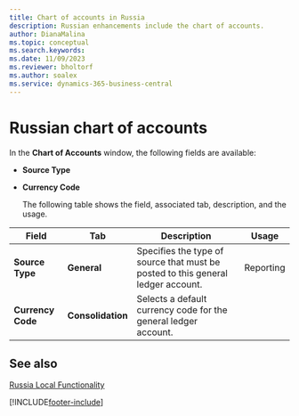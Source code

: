 ```yaml
---
title: Chart of accounts in Russia
description: Russian enhancements include the chart of accounts.
author: DianaMalina
ms.topic: conceptual
ms.search.keywords:
ms.date: 11/09/2023
ms.reviewer: bholtorf
ms.author: soalex
ms.service: dynamics-365-business-central
---
```


# Russian chart of accounts

In the **Chart of Accounts** window, the following fields are available: 

- **Source Type**

- **Currency Code**

  The following table shows the field, associated tab, description, and the usage.

| Field             | Tab               | Description            | Usage    |
| ----------------- | ----------------- | ---------------------- |--------- |
| **Source Type**   | **General**       | Specifies the type of source that must be posted to this general ledger account. | Reporting |
| **Currency Code** | **Consolidation** | Selects a default currency code for the general ledger account. |           |

## See also

[Russia Local Functionality](russia-local-functionality.md)  


[!INCLUDE[footer-include](../../includes/footer-banner.md)]